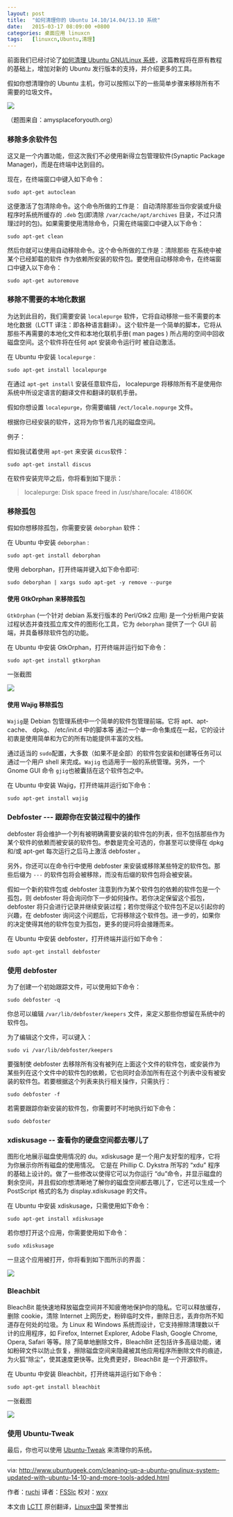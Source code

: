 ```yaml
---
layout: post
title:	"如何清理你的 Ubuntu 14.10/14.04/13.10 系统"
date:	2015-03-17 08:09:00 +0800 
categories:	桌面应用 linuxcn 
tags:	[linuxcn,Ubuntu,清理]
---
```



前面我们已经讨论了[如何清理 Ubuntu GNU/Linux 系统](http://www.ubuntugeek.com/cleaning-up-all-unnecessary-junk-files-in-ubuntu.html)，这篇教程将在原有教程的基础上，增加对新的 Ubuntu 发行版本的支持，并介绍更多的工具。


假如你想清理你的 Ubuntu 主机，你可以按照以下的一些简单步骤来移除所有不需要的垃圾文件。


![](/Asserts/Images/album/201503/17/002036iso7tgtw45ojotet.jpg)


（题图来自：amysplaceforyouth.org）


### 移除多余软件包


这又是一个内置功能，但这次我们不必使用新得立包管理软件(Synaptic Package Manager)，而是在终端中达到目的。


现在，在终端窗口中键入如下命令：



```
sudo apt-get autoclean

```

这便激活了包清除命令。这个命令所做的工作是： 自动清除那些当你安装或升级程序时系统所缓存的 `.deb` 包(即清除 `/var/cache/apt/archives` 目录，不过只清理过时的包)。如果需要使用清除命令，只需在终端窗口中键入以下命令：



```
sudo apt-get clean

```

然后你就可以使用自动移除命令。这个命令所做的工作是：清除那些 在系统中被某个已经卸载的软件 作为依赖所安装的软件包。要使用自动移除命令，在终端窗口中键入以下命令：



```
sudo apt-get autoremove

```

### 移除不需要的本地化数据


为达到此目的，我们需要安装 `localepurge` 软件，它将自动移除一些不需要的本地化数据（LCTT 译注：即各种语言翻译）。这个软件是一个简单的脚本，它将从那些不再需要的本地化文件和本地化联机手册( man pages ) 所占用的空间中回收磁盘空间。这个软件将在任何 apt 安装命令运行时 被自动激活。


在 Ubuntu 中安装 `localepurge：`



```
sudo apt-get install localepurge

```

在通过 `apt-get install` 安装任意软件后， localepurge 将移除所有不是使用你系统中所设定语言的翻译文件和翻译的联机手册。


假如你想设置 `localepurge`，你需要编辑 `/ect/locale.nopurge` 文件。


根据你已经安装的软件，这将为你节省几兆的磁盘空间。


例子：


假如我试着使用 `apt-get` 来安装 `dicus`软件：



```
sudo apt-get install discus

```

在软件安装完毕之后，你将看到如下提示：



> 
> localepurge: Disk space freed in /usr/share/locale: 41860K
> 
> 
> 


### 移除孤包


假如你想移除孤包，你需要安装 `deborphan` 软件：


在 Ubuntu 中安装 `deborphan` :



```
sudo apt-get install deborphan

```

使用 deborphan，打开终端并键入如下命令即可:



```
sudo deborphan | xargs sudo apt-get -y remove --purge

```

#### 使用 GtkOrphan 来移除孤包


`GtkOrphan` (一个针对 debian 系发行版本的 Perl/Gtk2 应用) 是一个分析用户安装过程状态并查找孤立库文件的图形化工具，它为 `deborphan` 提供了一个 GUI 前端，并具备移除软件包的功能。


在 Ubuntu 中安装 GtkOrphan，打开终端并运行如下命令：



```
sudo apt-get install gtkorphan

```

一张截图


![](/Asserts/Images/album/201503/17/002140q3lvvp0uruh3cazp.png)


#### 使用 Wajig 移除孤包


`Wajig`是 Debian 包管理系统中一个简单的软件包管理前端。它将 apt、apt-cache、 dpkg、 /etc/init.d 中的脚本等 通过一个单一命令集成在一起，它的设计初衷是使用简单和为它的所有功能提供丰富的文档。


通过适当的 `sudo`配置，大多数（如果不是全部）的软件包安装和创建等任务可以通过一个用户 shell 来完成。`Wajig` 也适用于一般的系统管理。另外，一个 Gnome GUI 命令 `gjig`也被囊括在这个软件包之中。


在 Ubuntu 中安装 Wajig，打开终端并运行如下命令：



```
sudo apt-get install wajig

```

### Debfoster --- 跟踪你在安装过程中的操作


debfoster 将会维护一个列有被明确需要安装的软件包的列表，但不包括那些作为某个软件的依赖而被安装的软件包。参数是完全可选的，你甚至可以使得在 dpkg 和/或 apt-get 每次运行之后马上激活 debfoster 。


另外，你还可以在命令行中使用 debfoster 来安装或移除某些特定的软件包。那些后缀为 `---` 的软件包将会被移除，而没有后缀的软件包将会被安装。


假如一个新的软件包或 debfoster 注意到作为某个软件包的依赖的软件包是一个孤包，则 debfoster 将会询问你下一步如何操作。若你决定保留这个孤包， debfoster 将只会进行记录并继续安装过程；若你觉得这个软件包不足以引起你的兴趣，在 debfoster 询问这个问题后，它将移除这个软件包。进一步的，如果你的决定使得其他的软件包变为孤包，更多的提问将会接踵而来。


在 Ubuntu 中安装 debfoster，打开终端并运行如下命令：



```
sudo apt-get install debfoster

```

### 使用 debfoster


为了创建一个初始跟踪文件，可以使用如下命令：



```
sudo debfoster -q

```

你总可以编辑 `/var/lib/debfoster/keepers` 文件，来定义那些你想留在系统中的软件包。


为了编辑这个文件，可以键入：



```
sudo vi /var/lib/debfoster/keepers

```

要强制使 debfoster 去移除所有没有被列在上面这个文件的软件包，或安装作为某些列在这个文件中的软件包的依赖，它也同时会添加所有在这个列表中没有被安装的软件包。若要根据这个列表来执行相关操作，只需执行：



```
sudo debfoster -f

```

若需要跟踪你新安装的软件包，你需要时不时地执行如下命令：



```
sudo debfoster

```

### xdiskusage -- 查看你的硬盘空间都去哪儿了


图形化地展示磁盘使用情况的 du。xdiskusage 是一个用户友好型的程序，它将为你展示你所有磁盘的使用情况。 它是在 Phillip C. Dykstra 所写的 “xdu” 程序的基础上设计的。做了一些修改以使得它可以为你运行 “du”命令，并显示磁盘的剩余空间，并且假如你想清晰地了解你的磁盘空间都去哪儿了，它还可以生成一个 PostScript 格式的名为 display.xdiskusage 的文件。


在 Ubuntu 中安装 xdiskusage，只需使用如下命令：



```
sudo apt-get install xdiskusage

```

若你想打开这个应用，你需要使用如下命令：



```
sudo xdiskusage

```

一旦这个应用被打开，你将看到如下图所示的界面：


![](/Asserts/Images/album/201503/17/002142zw277opi7l7k17vv.png)


### Bleachbit


BleachBit 能快速地释放磁盘空间并不知疲倦地保护你的隐私。它可以释放缓存，删除 cookie，清除 Internet 上网历史，粉碎临时文件，删除日志，丢弃你所不知道存在何处的垃圾。为 Linux 和 Windows 系统而设计，它支持擦除清理数以千计的应用程序，如 Firefox, Internet Explorer, Adobe Flash, Google Chrome, Opera, Safari 等等。除了简单地删除文件，BleachBit 还包括许多高级功能，诸如粉碎文件以防止恢复，擦除磁盘空间来隐藏被其他应用程序所删除文件的痕迹，为火狐“除尘”，使其速度更快等。比免费更好，BleachBit 是一个开源软件。


在 Ubuntu 中安装 Bleachbit，打开终端并运行如下命令：



```
sudo apt-get install bleachbit

```

一张截图


![](/Asserts/Images/album/201503/17/002144wwduuff5uapmqprd.png)


### 使用 Ubuntu-Tweak


最后，你也可以使用 [Ubuntu-Tweak](http://linux.cn/article-3335-1.html) 来清理你的系统。




---


via: <http://www.ubuntugeek.com/cleaning-up-a-ubuntu-gnulinux-system-updated-with-ubuntu-14-10-and-more-tools-added.html>


作者：[ruchi](http://www.ubuntugeek.com/author/ubuntufix) 译者：[FSSlc](https://github.com/FSSlc) 校对：[wxy](https://github.com/wxy)


本文由 [LCTT](https://github.com/LCTT/TranslateProject) 原创翻译，[Linux中国](http://linux.cn/) 荣誉推出

